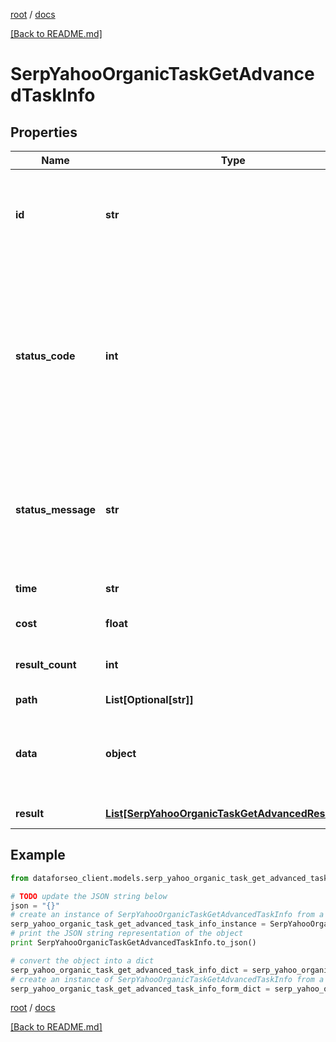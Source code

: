 [root](./../ "root") / [docs](./ "docs")

[[Back to README.md]](./../README.md "[Back to README.md]")

# SerpYahooOrganicTaskGetAdvancedTaskInfo

## Properties

Name | Type | Description | Notes
------------ | ------------- | ------------- | -------------
**id** | **str** | task identifier unique task identifier in our system in the UUID format | [optional]
**status_code** | **int** | status code of the task generated by DataForSEO, can be within the following range: 10000-60000 you can find the full list of the response codes here | [optional]
**status_message** | **str** | informational message of the task you can find the full list of general informational messages here | [optional]
**time** | **str** | execution time, seconds | [optional]
**cost** | **float** | total tasks cost, USD | [optional]
**result_count** | **int** | number of elements in the result array | [optional]
**path** | **List[Optional[str]]** | URL path | [optional]
**data** | **object** | contains the same parameters that you specified in the POST request | [optional]
**result** | [**List[SerpYahooOrganicTaskGetAdvancedResultInfo]**](SerpYahooOrganicTaskGetAdvancedResultInfo.md) | array of results | [optional]

## Example

```python
from dataforseo_client.models.serp_yahoo_organic_task_get_advanced_task_info import SerpYahooOrganicTaskGetAdvancedTaskInfo

# TODO update the JSON string below
json = "{}"
# create an instance of SerpYahooOrganicTaskGetAdvancedTaskInfo from a JSON string
serp_yahoo_organic_task_get_advanced_task_info_instance = SerpYahooOrganicTaskGetAdvancedTaskInfo.from_json(json)
# print the JSON string representation of the object
print SerpYahooOrganicTaskGetAdvancedTaskInfo.to_json()

# convert the object into a dict
serp_yahoo_organic_task_get_advanced_task_info_dict = serp_yahoo_organic_task_get_advanced_task_info_instance.to_dict()
# create an instance of SerpYahooOrganicTaskGetAdvancedTaskInfo from a dict
serp_yahoo_organic_task_get_advanced_task_info_form_dict = serp_yahoo_organic_task_get_advanced_task_info.from_dict(serp_yahoo_organic_task_get_advanced_task_info_dict)
```

  

[root](./../ "root") / [docs](./ "docs")

[[Back to README.md]](./../README.md "[Back to README.md]")